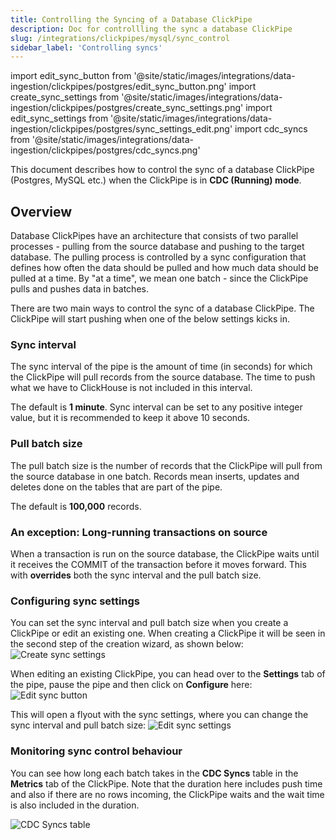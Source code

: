 ```yaml
---
title: Controlling the Syncing of a Database ClickPipe
description: Doc for controllling the sync a database ClickPipe
slug: /integrations/clickpipes/mysql/sync_control
sidebar_label: 'Controlling syncs'
---
```


import edit_sync_button from '@site/static/images/integrations/data-ingestion/clickpipes/postgres/edit_sync_button.png'
import create_sync_settings from '@site/static/images/integrations/data-ingestion/clickpipes/postgres/create_sync_settings.png'
import edit_sync_settings from '@site/static/images/integrations/data-ingestion/clickpipes/postgres/sync_settings_edit.png'
import cdc_syncs from '@site/static/images/integrations/data-ingestion/clickpipes/postgres/cdc_syncs.png'

This document describes how to control the sync of a database ClickPipe (Postgres, MySQL etc.) when the ClickPipe is in **CDC (Running) mode**.

## Overview

Database ClickPipes have an architecture that consists of two parallel processes - pulling from the source database and pushing to the target database. The pulling process is controlled by a sync configuration that defines how often the data should be pulled and how much data should be pulled at a time. By "at a time", we mean one batch - since the ClickPipe pulls and pushes data in batches.

There are two main ways to control the sync of a database ClickPipe. The ClickPipe will start pushing when one of the below settings kicks in.

### Sync interval
The sync interval of the pipe is the amount of time (in seconds) for which the ClickPipe will pull records from the source database. The time to push what we have to ClickHouse is not included in this interval.

The default is **1 minute**.
Sync interval can be set to any positive integer value, but it is recommended to keep it above 10 seconds.

### Pull batch size
The pull batch size is the number of records that the ClickPipe will pull from the source database in one batch. Records mean inserts, updates and deletes done on the tables that are part of the pipe.

The default is **100,000** records.

### An exception: Long-running transactions on source
When a transaction is run on the source database, the ClickPipe waits until it receives the COMMIT of the transaction before it moves forward. This with **overrides** both the sync interval and the pull batch size.

### Configuring sync settings
You can set the sync interval and pull batch size when you create a ClickPipe or edit an existing one.
When creating a ClickPipe it will be seen in the second step of the creation wizard, as shown below:
<img src={create_sync_settings} alt="Create sync settings" />

When editing an existing ClickPipe, you can head over to the **Settings** tab of the pipe, pause the pipe and then click on **Configure** here:
<img src={edit_sync_button} alt="Edit sync button" />

This will open a flyout with the sync settings, where you can change the sync interval and pull batch size:
<img src={edit_sync_settings} alt="Edit sync settings" />

### Monitoring sync control behaviour
You can see how long each batch takes in the **CDC Syncs** table in the **Metrics** tab of the ClickPipe. Note that the duration here includes push time and also if there are no rows incoming, the ClickPipe waits and the wait time is also included in the duration.

<img src={cdc_syncs} alt="CDC Syncs table" />
